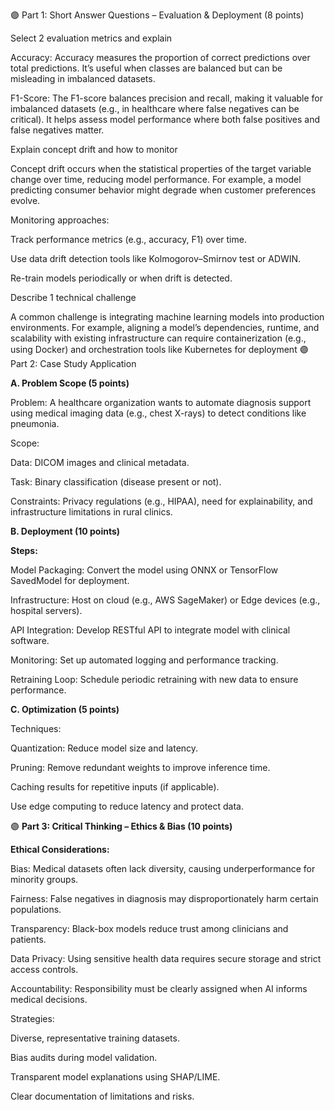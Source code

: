 🟣 Part 1: Short Answer Questions – Evaluation & Deployment (8 points)

Select 2 evaluation metrics and explain

Accuracy: Accuracy measures the proportion of correct predictions over total predictions. It’s useful when classes are balanced but can be misleading in imbalanced datasets.

F1-Score: The F1-score balances precision and recall, making it valuable for imbalanced datasets (e.g., in healthcare where false negatives can be critical). It helps assess model performance where both false positives and false negatives matter.

Explain concept drift and how to monitor

Concept drift occurs when the statistical properties of the target variable change over time, reducing model performance. For example, a model predicting consumer behavior might degrade when customer preferences evolve.

Monitoring approaches:

Track performance metrics (e.g., accuracy, F1) over time.

Use data drift detection tools like Kolmogorov–Smirnov test or ADWIN.

Re-train models periodically or when drift is detected.

Describe 1 technical challenge

A common challenge is integrating machine learning models into production environments. For example, aligning a model’s dependencies, runtime, and scalability with existing infrastructure can require containerization (e.g., using Docker) and orchestration tools like Kubernetes for deployment
🟣 Part 2: Case Study Application

**A. Problem Scope (5 points)**

Problem: A healthcare organization wants to automate diagnosis support using medical imaging data (e.g., chest X-rays) to detect conditions like pneumonia.

Scope:

Data: DICOM images and clinical metadata.

Task: Binary classification (disease present or not).

Constraints: Privacy regulations (e.g., HIPAA), need for explainability, and infrastructure limitations in rural clinics.

**B. Deployment (10 points)**

**Steps:**

Model Packaging: Convert the model using ONNX or TensorFlow SavedModel for deployment.

Infrastructure: Host on cloud (e.g., AWS SageMaker) or Edge devices (e.g., hospital servers).

API Integration: Develop RESTful API to integrate model with clinical software.

Monitoring: Set up automated logging and performance tracking.

Retraining Loop: Schedule periodic retraining with new data to ensure performance.

**C. Optimization (5 points)**

Techniques:

Quantization: Reduce model size and latency.

Pruning: Remove redundant weights to improve inference time.

Caching results for repetitive inputs (if applicable).

Use edge computing to reduce latency and protect data.

🟣 **Part 3: Critical Thinking – Ethics & Bias (10 points)**

**Ethical Considerations:**

Bias: Medical datasets often lack diversity, causing underperformance for minority groups.

Fairness: False negatives in diagnosis may disproportionately harm certain populations.

Transparency: Black-box models reduce trust among clinicians and patients.

Data Privacy: Using sensitive health data requires secure storage and strict access controls.

Accountability: Responsibility must be clearly assigned when AI informs medical decisions.

Strategies:

Diverse, representative training datasets.

Bias audits during model validation.

Transparent model explanations using SHAP/LIME.

Clear documentation of limitations and risks.


